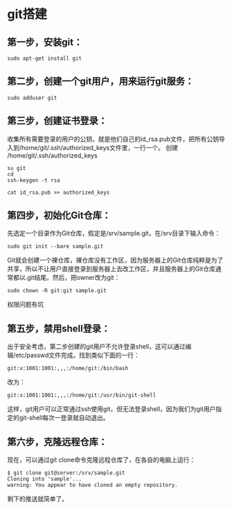 # git搭建

## 第一步，安装git：

```shell
sudo apt-get install git
```

## 第二步，创建一个git用户，用来运行git服务：

```shell
sudo adduser git
```

## 第三步，创建证书登录：

收集所有需要登录的用户的公钥，就是他们自己的id_rsa.pub文件，把所有公钥导入到/home/git/.ssh/authorized_keys文件里，一行一个。
创建 /home/git/.ssh/authorized_keys

```shell
su git
cd
ssh-keygen -t rsa

cat id_rsa.pub >> authorized_keys
```

## 第四步，初始化Git仓库：

先选定一个目录作为Git仓库，假定是/srv/sample.git，在/srv目录下输入命令：

```shell
sudo git init --bare sample.git
```

Git就会创建一个裸仓库，裸仓库没有工作区，因为服务器上的Git仓库纯粹是为了共享，所以不让用户直接登录到服务器上去改工作区，并且服务器上的Git仓库通常都以.git结尾。然后，把owner改为git：

```shell
sudo chown -R git:git sample.git
```

权限问题有坑

## 第五步，禁用shell登录：

出于安全考虑，第二步创建的git用户不允许登录shell，这可以通过编辑/etc/passwd文件完成。找到类似下面的一行：

```shell
git:x:1001:1001:,,,:/home/git:/bin/bash
```

改为：

```shell
git:x:1001:1001:,,,:/home/git:/usr/bin/git-shell
```

这样，git用户可以正常通过ssh使用git，但无法登录shell，因为我们为git用户指定的git-shell每次一登录就自动退出。

## 第六步，克隆远程仓库：

现在，可以通过git clone命令克隆远程仓库了，在各自的电脑上运行：

```shell
$ git clone git@server:/srv/sample.git
Cloning into 'sample'...
warning: You appear to have cloned an empty repository.
```

剩下的推送就简单了。